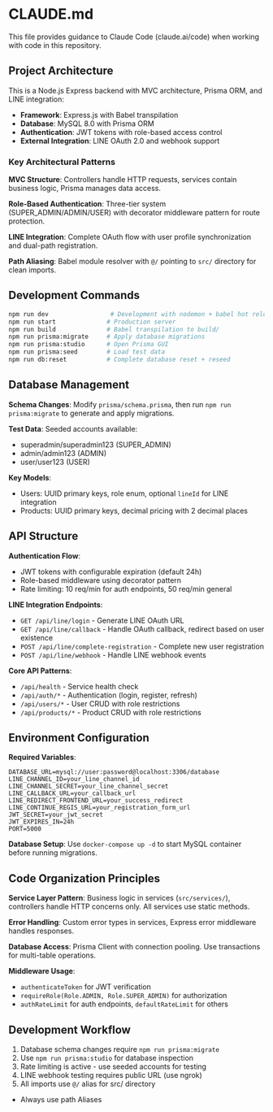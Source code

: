 # CLAUDE.md

This file provides guidance to Claude Code (claude.ai/code) when working with code in this repository.

## Project Architecture

This is a Node.js Express backend with MVC architecture, Prisma ORM, and LINE integration:

- **Framework**: Express.js with Babel transpilation
- **Database**: MySQL 8.0 with Prisma ORM
- **Authentication**: JWT tokens with role-based access control
- **External Integration**: LINE OAuth 2.0 and webhook support

### Key Architectural Patterns

**MVC Structure**: Controllers handle HTTP requests, services contain business logic, Prisma manages data access.

**Role-Based Authentication**: Three-tier system (SUPER_ADMIN/ADMIN/USER) with decorator middleware pattern for route protection.

**LINE Integration**: Complete OAuth flow with user profile synchronization and dual-path registration.

**Path Aliasing**: Babel module resolver with `@/` pointing to `src/` directory for clean imports.

## Development Commands

```bash
npm run dev                 # Development with nodemon + babel hot reload
npm run start              # Production server
npm run build              # Babel transpilation to build/
npm run prisma:migrate     # Apply database migrations
npm run prisma:studio      # Open Prisma GUI
npm run prisma:seed        # Load test data
npm run db:reset           # Complete database reset + reseed
```

## Database Management

**Schema Changes**: Modify `prisma/schema.prisma`, then run `npm run prisma:migrate` to generate and apply migrations.

**Test Data**: Seeded accounts available:
- superadmin/superadmin123 (SUPER_ADMIN)
- admin/admin123 (ADMIN) 
- user/user123 (USER)

**Key Models**:
- Users: UUID primary keys, role enum, optional `lineId` for LINE integration
- Products: UUID primary keys, decimal pricing with 2 decimal places

## API Structure

**Authentication Flow**:
- JWT tokens with configurable expiration (default 24h)
- Role-based middleware using decorator pattern
- Rate limiting: 10 req/min for auth endpoints, 50 req/min general

**LINE Integration Endpoints**:
- `GET /api/line/login` - Generate LINE OAuth URL
- `GET /api/line/callback` - Handle OAuth callback, redirect based on user existence
- `POST /api/line/complete-registration` - Complete new user registration
- `POST /api/line/webhook` - Handle LINE webhook events

**Core API Patterns**:
- `/api/health` - Service health check
- `/api/auth/*` - Authentication (login, register, refresh)
- `/api/users/*` - User CRUD with role restrictions
- `/api/products/*` - Product CRUD with role restrictions

## Environment Configuration

**Required Variables**:
```
DATABASE_URL=mysql://user:password@localhost:3306/database
LINE_CHANNEL_ID=your_line_channel_id
LINE_CHANNEL_SECRET=your_line_channel_secret
LINE_CALLBACK_URL=your_callback_url
LINE_REDIRECT_FRONTEND_URL=your_success_redirect
LINE_CONTINUE_REGIS_URL=your_registration_form_url
JWT_SECRET=your_jwt_secret
JWT_EXPIRES_IN=24h
PORT=5000
```

**Database Setup**: Use `docker-compose up -d` to start MySQL container before running migrations.

## Code Organization Principles

**Service Layer Pattern**: Business logic in services (`src/services/`), controllers handle HTTP concerns only. All services use static methods.

**Error Handling**: Custom error types in services, Express error middleware handles responses.

**Database Access**: Prisma Client with connection pooling. Use transactions for multi-table operations.

**Middleware Usage**:
- `authenticateToken` for JWT verification
- `requireRole(Role.ADMIN, Role.SUPER_ADMIN)` for authorization
- `authRateLimit` for auth endpoints, `defaultRateLimit` for others

## Development Workflow

1. Database schema changes require `npm run prisma:migrate`
2. Use `npm run prisma:studio` for database inspection
3. Rate limiting is active - use seeded accounts for testing
4. LINE webhook testing requires public URL (use ngrok)
5. All imports use `@/` alias for src/ directory
- Always use path Aliases